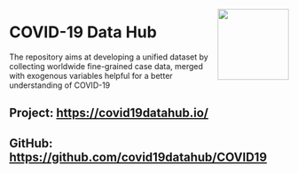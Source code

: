 <a href="https://covid19datahub.io"><img src="https://storage.covid19datahub.io/logo.svg" align="right" height="128"/></a>
# COVID-19 Data Hub

The repository aims at developing a unified dataset by collecting worldwide fine-grained case data, merged with exogenous variables helpful for a better understanding of COVID-19

## Project: https://covid19datahub.io/
## GitHub: https://github.com/covid19datahub/COVID19
